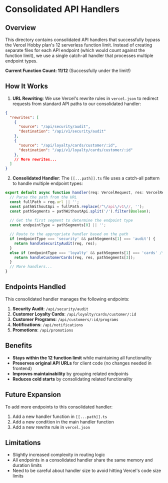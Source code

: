 # Consolidated API Handlers

## Overview

This directory contains consolidated API handlers that successfully bypass the Vercel Hobby plan's 12 serverless function limit. Instead of creating separate files for each API endpoint (which would count against the function limit), we use a single catch-all handler that processes multiple endpoint types.

**Current Function Count: 11/12** (Successfully under the limit!)

## How It Works

1. **URL Rewriting**: We use Vercel's rewrite rules in `vercel.json` to redirect requests from standard API paths to our consolidated handler:

```json
{
  "rewrites": [
    {
      "source": "/api/security/audit",
      "destination": "/api/v1/security/audit"
    },
    {
      "source": "/api/loyalty/cards/customer/:id",
      "destination": "/api/v1/loyalty/cards/customer/:id"
    },
    // More rewrites...
  ]
}
```

2. **Consolidated Handler**: The `[[...path]].ts` file uses a catch-all pattern to handle multiple endpoint types:

```typescript
export default async function handler(req: VercelRequest, res: VercelResponse) {
  // Parse the path from the URL
  const fullPath = req.url || '';
  const pathWithoutApi = fullPath.replace(/^\/api\/v1\//, '');
  const pathSegments = pathWithoutApi.split('/').filter(Boolean);
  
  // Get the first segment to determine the endpoint type
  const endpointType = pathSegments[0] || '';

  // Route to the appropriate handler based on the path
  if (endpointType === 'security' && pathSegments[1] === 'audit') {
    return handleSecurityAudit(req, res);
  }
  else if (endpointType === 'loyalty' && pathSegments[1] === 'cards' /* ... */) {
    return handleCustomerCards(req, res, pathSegments[3]);
  }
  // More handlers...
}
```

## Endpoints Handled

This consolidated handler manages the following endpoints:

1. **Security Audit**: `/api/security/audit`
2. **Customer Loyalty Cards**: `/api/loyalty/cards/customer/:id`
3. **Customer Programs**: `/api/customers/:id/programs`
4. **Notifications**: `/api/notifications`
5. **Promotions**: `/api/promotions`

## Benefits

- **Stays within the 12 function limit** while maintaining all functionality
- **Preserves original API URLs** for client code (no changes needed in frontend)
- **Improves maintainability** by grouping related endpoints
- **Reduces cold starts** by consolidating related functionality

## Future Expansion

To add more endpoints to this consolidated handler:

1. Add a new handler function in `[[...path]].ts`
2. Add a new condition in the main handler function
3. Add a new rewrite rule in `vercel.json`

## Limitations

- Slightly increased complexity in routing logic
- All endpoints in a consolidated handler share the same memory and duration limits
- Need to be careful about handler size to avoid hitting Vercel's code size limits
